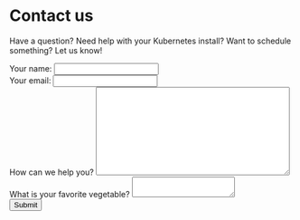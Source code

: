 # Contact us

Have a question?  Need help with your Kubernetes install?  Want to schedule something?  Let us know!

<form id="contactform" method="post">
  <div class="formelement forminline">
    <label for="name">Your name:</label>
    <input type="text" id="name" name="name">
  </div>
  <div class="formelement forminline">
    <label for="email">Your email:</label>
    <input type="email" id="email" name="email">
  </div>
  <div class="formelement">
    <label for="message">How can we help you?</label>
    <textarea id="message" cols="40" rows="10" name="message"></textarea>
  </div>
  <label class="vegetable">
    What is your favorite vegetable?
    <textarea name="vegetable"></textarea>
  </label>
  <div class="h-captcha formelement" data-sitekey="13f25422-b1d6-450a-8b6f-9238c7535ee9"></div>
  <script src="https://js.hcaptcha.com/1/api.js" async defer></script>
  <button type="submit" name="submitform">Submit</button>
  <div id="result"></div>
</form>

<script type="text/javascript" async defer>
   $(document).ready(function(){
    $("#contactform").submit(function(ev){
        ev.preventDefault();

        $.ajax({
          type: "post",
          url: "/send.php",
          data: $('#contactform').serialize(),
          dataType: "json",
          success: function(response) {
            if(response.success) {
              $('#result').html("<span class='success'>Message successfully sent.  We'll be in touch soon!</span>").hide().fadeIn(1500);
              $('button[name=submitform]').attr("disabled", true);
            } else {
              $('#result').html("<span class='error'>Error sending the message: " + response.message + "</span>").hide().fadeIn(1500);
            }
          },
          error: function(xhr, ajaxOptions, thrownError) {
              $('#result').html("<span class='error'>Unknown error sending the message" + "</span>").hide().fadeIn(1500);
          }
        });
    });
    });
</script>

